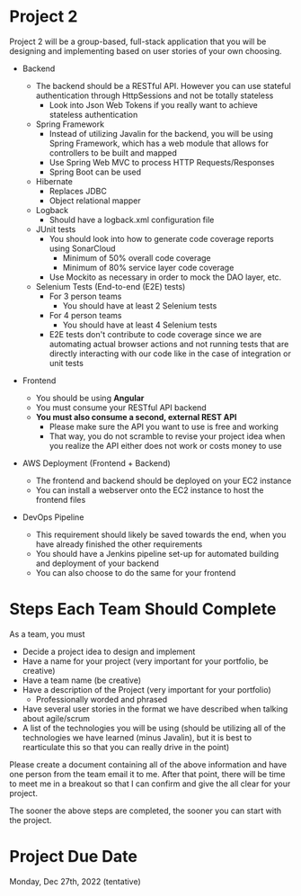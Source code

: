 # Project 2

Project 2 will be a group-based, full-stack application that you will be designing and implementing based on user stories of your own choosing.

- Backend
    - The backend should be a RESTful API. However you can use stateful authentication through HttpSessions and not be totally stateless
        - Look into Json Web Tokens if you really want to achieve stateless authentication
    - Spring Framework
        - Instead of utilizing Javalin for the backend, you will be using Spring Framework, which has a web module that allows for controllers to be built and mapped
        - Use Spring Web MVC to process HTTP Requests/Responses
        - Spring Boot can be used
    - Hibernate
        - Replaces JDBC
        - Object relational mapper
    - Logback
        - Should have a logback.xml configuration file
    - JUnit tests
        - You should look into how to generate code coverage reports using SonarCloud
            - Minimum of 50% overall code coverage
            - Minimum of 80% service layer code coverage
        - Use Mockito as necessary in order to mock the DAO layer, etc.
    - Selenium Tests (End-to-end (E2E) tests)
        - For 3 person teams
            - You should have at least 2 Selenium tests
        - For 4 person teams
            - You should have at least 4 Selenium tests
        - E2E tests don't contribute to code coverage since we are automating actual browser actions and not running tests that are directly interacting with our code like in the case of integration or unit tests
- Frontend
    - You should be using **Angular**
    - You must consume your RESTful API backend
    - **You must also consume a second, external REST API**
        - Please make sure the API you want to use is free and working
        - That way, you do not scramble to revise your project idea when you realize the API either does not work or costs money to use

- AWS Deployment (Frontend + Backend)
    - The frontend and backend should be deployed on your EC2 instance
    - You can install a webserver onto the EC2 instance to host the frontend files

- DevOps Pipeline
    - This requirement should likely be saved towards the end, when you have already finished the other requirements
    - You should have a Jenkins pipeline set-up for automated building and deployment of your backend
    - You can also choose to do the same for your frontend

# Steps Each Team Should Complete
As a team, you must
- Decide a project idea to design and implement
- Have a name for your project (very important for your portfolio, be creative)
- Have a team name (be creative)
- Have a description of the Project (very important for your portfolio)
    - Professionally worded and phrased
- Have several user stories in the format we have described when talking about agile/scrum
- A list of the technologies you will be using (should be utilizing all of the technologies we have learned (minus Javalin), but it is best to rearticulate this so that you can really drive in the point)

Please create a document containing all of the above information and have one person from the team email it to me. After that point, there will be time to meet me in a breakout so that I can confirm and give the all clear for your project.

The sooner the above steps are completed, the sooner you can start with the project. 

# Project Due Date
Monday, Dec 27th, 2022 (tentative)
